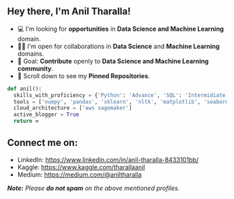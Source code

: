 ## Hey there, I'm Anil Tharalla!

- 💻 I'm looking for **opportunities** in **Data Science and Machine Learning** domain.
- 🤝🏻 I'm open for collaborations in **Data Science** and **Machine Learning** domains.
- 🎯 Goal: **Contribute** openly to **Data Science and Machine Learning community**.
- 📌 Scroll down to see my **Pinned Repositories**.
```python
def anil():
  skills_with_proficiency = {'Python': 'Advance', 'SQL': 'Intermidiate', 'HTML & CSS': 'Beginner'}
  tools = ['numpy', 'pandas', 'sklearn', 'nltk', 'matplotlib', 'seaborn', 'keras', 'flask', 'tableau','NLP']
  cloud_architecture = ['aws sagemaker']
  active_blogger = True
  return ∞
```

## Connect me on:
- LinkedIn: https://www.linkedin.com/in/anil-tharalla-8433101bb/
- Kaggle: https://www.kaggle.com/tharallaanil
- Medium: https://medium.com/@aniltharalla

_**Note:** Please **do not spam** on the above mentioned profiles._
